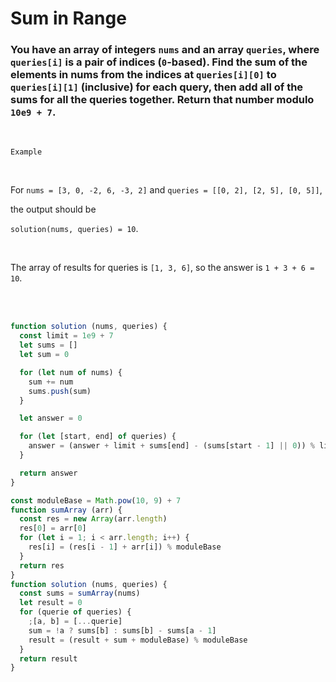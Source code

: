 # Sum in Range

### You have an array of integers `nums` and an array `queries`, where `queries[i]` is a pair of indices (`0`-based). Find the sum of the elements in nums from the indices at `queries[i][0]` to `queries[i][1]` (inclusive) for each query, then add all of the sums for all the queries together. Return that number modulo `10e9 + 7`.

<br />

`Example`

<br />

For `nums = [3, 0, -2, 6, -3, 2]` and `queries = [[0, 2], [2, 5], [0, 5]]`,

the output should be

`solution(nums, queries) = 10`.

<br />

The array of results for queries is `[1, 3, 6]`, so the answer is `1 + 3 + 6 = 10`.

<br />

<br />


```javascript
function solution (nums, queries) {
  const limit = 1e9 + 7
  let sums = []
  let sum = 0

  for (let num of nums) {
    sum += num
    sums.push(sum)
  }

  let answer = 0

  for (let [start, end] of queries) {
    answer = (answer + limit + sums[end] - (sums[start - 1] || 0)) % limit
  }

  return answer
}
```

```javascript
const moduleBase = Math.pow(10, 9) + 7
function sumArray (arr) {
  const res = new Array(arr.length)
  res[0] = arr[0]
  for (let i = 1; i < arr.length; i++) {
    res[i] = (res[i - 1] + arr[i]) % moduleBase
  }
  return res
}
function solution (nums, queries) {
  const sums = sumArray(nums)
  let result = 0
  for (querie of queries) {
    ;[a, b] = [...querie]
    sum = !a ? sums[b] : sums[b] - sums[a - 1]
    result = (result + sum + moduleBase) % moduleBase
  }
  return result
}
```

